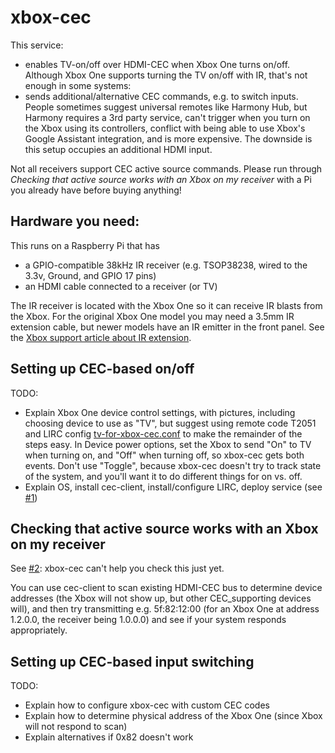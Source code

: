 # xbox-cec

This service:

- enables TV-on/off over HDMI-CEC when Xbox One turns on/off. Although Xbox 
  One supports turning the TV on/off with IR, that's not enough in some systems:
- sends additional/alternative CEC commands, e.g. to switch inputs.
  People sometimes suggest universal remotes like Harmony Hub, but Harmony 
  requires a 3rd party service, can't trigger when you turn on the Xbox using
  its controllers, conflict with being able to use Xbox's Google Assistant integration, 
  and is more expensive. The downside is this setup occupies an additional HDMI
  input.

Not all receivers support CEC active source commands. Please run
through *Checking that active source works with an Xbox on my receiver* with a 
Pi you already have before buying anything!

## Hardware you need:

This runs on a Raspberry Pi that has 
- a GPIO-compatible 38kHz IR receiver (e.g. TSOP38238, wired to the 3.3v, Ground, and 
  GPIO 17 pins)
- an HDMI cable connected to a receiver (or TV)

The IR receiver is located with the Xbox One so it can receive IR blasts from the Xbox. 
For the original Xbox One model you may need a 3.5mm IR extension cable, but newer models 
have an IR emitter in the front panel. See the [Xbox support article about IR extension](https://beta.support.xbox.com/help/hardware-network/oneguide-live-tv/use-external-ir-with-xbox-one).

## Setting up CEC-based on/off

TODO:
- Explain Xbox One device control settings, with pictures, including choosing device 
  to use as "TV", but suggest using remote code T2051 and LIRC config [tv-for-xbox-cec.conf](tv-for-xbox-cec.conf) to
  make the remainder of the steps easy. In Device power options, set the Xbox to send "On" to TV when turning on,
  and "Off" when turning off, so xbox-cec gets both events. Don't use "Toggle", because xbox-cec doesn't try to track
  state of the system, and you'll want it to do different things for on vs. off.
- Explain OS, install cec-client, install/configure LIRC, deploy service (see [#1](https://github.com/waded/xbox-cec/issues/1))

## Checking that active source works with an Xbox on my receiver

See [#2](https://github.com/waded/xbox-cec/issues/2): xbox-cec can't help you check this just yet.

You can use cec-client to scan existing HDMI-CEC bus to determine device addresses (the Xbox will not show up,
but other CEC_supporting devices will), and then try transmitting e.g. 5f:82:12:00 (for an Xbox One at address 1.2.0.0, 
the receiver being 1.0.0.0) and see if your system responds appropriately.

## Setting up CEC-based input switching

TODO:
- Explain how to configure xbox-cec with custom CEC codes
- Explain how to determine physical address of the Xbox One (since Xbox will not respond 
  to scan)
- Explain alternatives if 0x82 doesn't work
